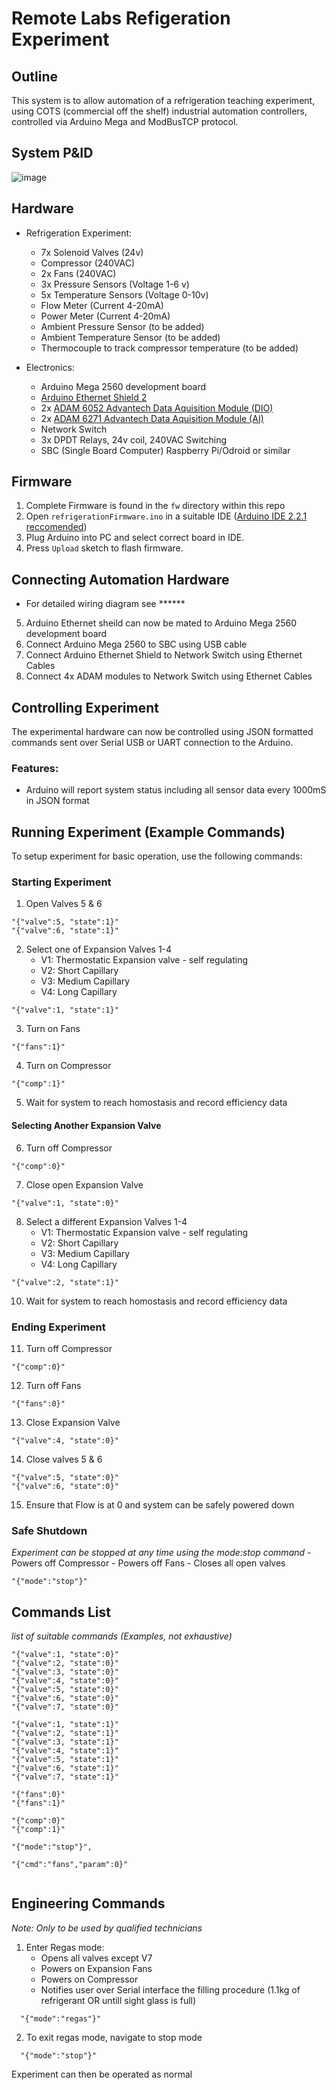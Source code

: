 # Remote Labs Refigeration Experiment


## Outline
This system is to allow automation of a refrigeration teaching experiment, using COTS (commercial off the shelf) industrial automation controllers, 
controlled via Arduino Mega and ModBusTCP protocol.
## System P&ID
![image](https://github.com/practable/refrigeration/assets/97303986/fb311af3-5c09-40ce-975f-c99266231b8e)
## Hardware
- Refrigeration Experiment:
	- 7x Solenoid Valves (24v)
	- Compressor (240VAC)
	- 2x Fans (240VAC)
	- 3x Pressure Sensors (Voltage 1-6 v)
	- 5x Temperature Sensors (Voltage 0-10v)
	- Flow Meter (Current 4-20mA)
	- Power Meter (Current 4-20mA)
	- Ambient Pressure Sensor (to be added)
	- Ambient Temperature Sensor (to be added)
	- Thermocouple to track compressor temperature (to be added)

- Electronics:
	- Arduino Mega 2560 development board
	- [Arduino Ethernet Shield 2](https://uk.rs-online.com/web/p/shields-for-arduino/8732285?gb=s)
	- 2x [ADAM 6052 Advantech Data Aquisition Module (DIO)](https://www.impulse-embedded.co.uk/products/adam_6052--Ethernet-Digital-IO-Module.htm) 
	- 2x [ADAM 6271 Advantech Data Aquisition Module (AI)](https://www.impulse-embedded.co.uk/products/adam_6217--Ethernet-Analog-Input-Module.htm)
	- Network Switch
	- 3x DPDT Relays, 24v coil, 240VAC Switching
	- SBC (Single Board Computer) Raspberry Pi/Odroid or similar
	
## Firmware
1. Complete Firmware is found in the `fw` directory within this repo
2. Open `refrigerationFirmware.ino` in a suitable IDE ([Arduino IDE 2.2.1 reccomended](https://www.arduino.cc/en/software))
3. Plug Arduino into PC and select correct board in IDE.
4. Press `Upload` sketch to flash firmware.

## Connecting Automation Hardware
* For detailed wiring diagram see ******

5. Arduino Ethernet sheild can now be mated to Arduino Mega 2560 development board
6. Connect Arduino Mega 2560 to SBC using USB cable
7. Connect Arduino Ethernet Shield to Network Switch using Ethernet Cables
8. Connect 4x ADAM modules to Network Switch using Ethernet Cables


## Controlling Experiment
The experimental hardware can now be controlled using JSON formatted commands sent over Serial USB or UART connection to the Arduino.

### Features:
- Arduino will report system status including all sensor data every 1000mS in JSON format

## Running Experiment (Example Commands)
To setup experiment for basic operation, use the following commands:

### Starting Experiment

1. Open Valves 5 & 6
```
"{"valve":5, "state":1}"
"{"valve":6, "state":1}"
```
2. Select one of Expansion Valves 1-4
	- V1: Thermostatic Expansion valve - self regulating
	- V2: Short Capillary
	- V3: Medium Capillary
	- V4: Long Capillary
```
"{"valve":1, "state":1}"
```

3. Turn on Fans
```
"{"fans":1}"
```

4. Turn on Compressor
```
"{"comp":1}"
```

5. Wait for system to reach homostasis and record efficiency data

#### Selecting Another Expansion Valve

6. Turn off Compressor
```
"{"comp":0}"
```
7. Close open Expansion Valve
```
"{"valve":1, "state":0}"
```

8. Select a different Expansion Valves 1-4
	- V1: Thermostatic Expansion valve - self regulating
	- V2: Short Capillary
	- V3: Medium Capillary
	- V4: Long Capillary
```
"{"valve":2, "state":1}"
```

10. Wait for system to reach homostasis and record efficiency data


### Ending Experiment

11. Turn off Compressor
```
"{"comp":0}"
```

12. Turn off Fans
```
"{"fans":0}"
```

13. Close Expansion Valve
```
"{"valve":4, "state":0}"
```

14. Close valves 5 & 6
```
"{"valve":5, "state":0}"
"{"valve":6, "state":0}"
```
15. Ensure that Flow is at 0 and system can be safely powered down

### Safe Shutdown

_Experiment can be stopped at any time using the mode:stop command_
	- Powers off Compressor
	- Powers off Fans
	- Closes all open valves
```
"{"mode":"stop"}"
```


## Commands List
_list of suitable commands (Examples, not exhaustive)_
```
"{"valve":1, "state":0}"
"{"valve":2, "state":0}"
"{"valve":3, "state":0}"
"{"valve":4, "state":0}"
"{"valve":5, "state":0}"
"{"valve":6, "state":0}"
"{"valve":7, "state":0}"

"{"valve":1, "state":1}"
"{"valve":2, "state":1}"
"{"valve":3, "state":1}"
"{"valve":4, "state":1}"
"{"valve":5, "state":1}"
"{"valve":6, "state":1}"
"{"valve":7, "state":1}"

"{"fans":0}"
"{"fans":1}"
  
"{"comp":0}"
"{"comp":1}"

"{"mode":"stop"}",

"{"cmd":"fans","param":0}"  
 
```

## Engineering Commands
_Note: Only to be used by qualified technicians_

1. Enter Regas mode:
	- Opens all valves except V7
	- Powers on Expansion Fans
	- Powers on Compressor
	- Notifies user over Serial interface the filling procedure (1.1kg of refrigerant OR untill sight glass is full)
```
  "{"mode":"regas"}"
```
2. To exit regas mode, navigate to stop mode
```
  "{"mode":"stop"}"
```
Experiment can then be operated as normal

